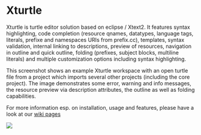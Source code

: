 # Xturtle

Xturtle is turtle editor solution based on eclipse / Xtext2. It features syntax highlighting, code completion (resource qnames, datatypes, language tags, literals, prefixe and namespaces URIs from prefix.cc), templates, syntax validation, internal linking to descriptions, preview of resources, navigation in outline and quick outline, folding (prefixes, subject blocks, multiline literals) and multiple customization options including syntax highlighting.

This screenshot shows an example Xturtle workspace with an open turtle file from a project which imports several other projects (including the core project). The image demonstrates some error, warning and info messages, the resource preview via description attributes, the outline as well as folding capabilities.

For more information esp. on installation, usage and features, please have a look at our [wiki pages](https://github.com/AKSW/Xturtle/wiki)

<img src="https://raw.github.com/wiki/AKSW/Xturtle/Screenshots/2013-01-02.png" />

